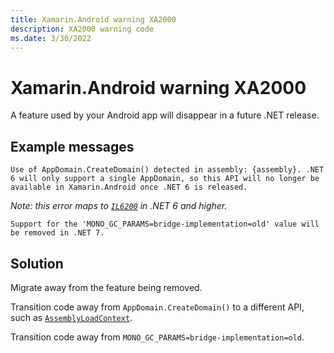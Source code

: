 ```yaml
---
title: Xamarin.Android warning XA2000
description: XA2000 warning code
ms.date: 3/30/2022
---
```

# Xamarin.Android warning XA2000

A feature used by your Android app will disappear in a future .NET release.

## Example messages

```
Use of AppDomain.CreateDomain() detected in assembly: {assembly}. .NET 6 will only support a single AppDomain, so this API will no longer be available in Xamarin.Android once .NET 6 is released.
```

_Note: this error maps to [`IL6200`](il6200.md]) in .NET 6 and higher._


```
Support for the 'MONO_GC_PARAMS=bridge-implementation=old' value will be removed in .NET 7.
```

## Solution

Migrate away from the feature being removed.

Transition code away from `AppDomain.CreateDomain()` to a different API, such as [`AssemblyLoadContext`][unloadability].

Transition code away from `MONO_GC_PARAMS=bridge-implementation=old`.

[unloadability]: https://docs.microsoft.com/dotnet/standard/assembly/unloadability
